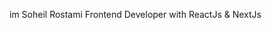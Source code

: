 im Soheil Rostami Frontend Developer with ReactJs & NextJs

<!--
**3oheil-rostami/3oheil-rostami** is a ✨ _special_ ✨ repository because its `README.md` (this file) appears on your GitHub profile.

Here are some ideas to get you started:
im Soheill Rostami
- 🔭 I’m currently working on ...
- 🌱 I’m currently learning ...dsa
- 👯 I’m looking to collaborate on ...
- 🤔 I’m looking for help with ...
- 💬 Ask me about ...
- 📫 How to reach me: ...
- 😄 Pronouns: ...
- ⚡ Fun fact: ...
-->
